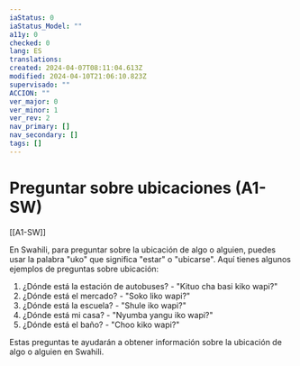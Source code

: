 ```yaml
---
iaStatus: 0
iaStatus_Model: ""
a11y: 0
checked: 0
lang: ES
translations: 
created: 2024-04-07T08:11:04.613Z
modified: 2024-04-10T21:06:10.823Z
supervisado: ""
ACCION: ""
ver_major: 0
ver_minor: 1
ver_rev: 2
nav_primary: []
nav_secondary: []
tags: []
---
```

# Preguntar sobre ubicaciones (A1-SW)

[[A1-SW]]

En Swahili, para preguntar sobre la ubicación de algo o alguien, puedes usar la palabra "uko" que significa "estar" o "ubicarse". Aquí tienes algunos ejemplos de preguntas sobre ubicación:

1. ¿Dónde está la estación de autobuses? - "Kituo cha basi kiko wapi?"
2. ¿Dónde está el mercado? - "Soko liko wapi?"
3. ¿Dónde está la escuela? - "Shule iko wapi?"
4. ¿Dónde está mi casa? - "Nyumba yangu iko wapi?"
5. ¿Dónde está el baño? - "Choo kiko wapi?"

Estas preguntas te ayudarán a obtener información sobre la ubicación de algo o alguien en Swahili.
